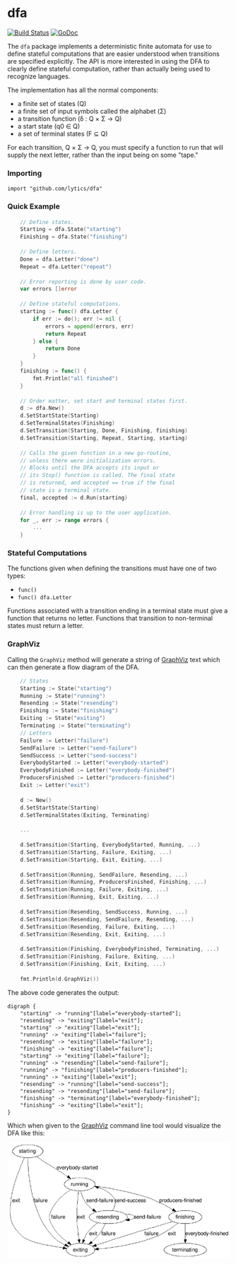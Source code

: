 dfa
===

[![Build Status](https://travis-ci.org/lytics/dfa.svg?branch=master)](https://travis-ci.org/lytics/dfa)
[![GoDoc](https://godoc.org/github.com/lytics/dfa?status.svg)](https://godoc.org/github.com/lytics/dfa)

The `dfa` package implements a deterministic finite automata for use to define stateful
computations that are easier understood when transitions are specified explicitly. The
API is more interested in using the DFA to clearly define stateful computation, rather
than actually being used to recognize languages.

The implementation has all the normal components:

 * a finite set of states (Q)
 * a finite set of input symbols called the alphabet (Σ)
 * a transition function (δ : Q × Σ → Q)
 * a start state (q0 ∈ Q)
 * a set of terminal states (F ⊆ Q)

For each transition, Q × Σ → Q, you must specify a function to run that will supply the
next letter, rather than the input being on some "tape."

### Importing

    import "github.com/lytics/dfa"

### Quick Example

```go
    // Define states.
    Starting = dfa.State("starting")
    Finishing = dfa.State("finishing")

    // Define letters.
    Done = dfa.Letter("done")
    Repeat = dfa.Letter("repeat")

    // Error reporting is done by user code.
    var errors []error

    // Define stateful computations.
    starting := func() dfa.Letter {
        if err := do(); err != nil {
            errors = append(errors, err)
            return Repeat
        } else {
            return Done
        }
    }
    finishing := func() {
        fmt.Println("all finished")
    }

    // Order matter, set start and terminal states first.
    d := dfa.New()
    d.SetStartState(Starting)
    d.SetTerminalStates(Finishing)
    d.SetTransition(Starting, Done, Finishing, finishing)
    d.SetTransition(Starting, Repeat, Starting, starting)

    // Calls the given function in a new go-routine,
    // unless there were initialization errors.
    // Blocks until the DFA accepts its input or
    // its Stop() function is called. The final state
    // is returned, and accepted == true if the final
    // state is a terminal state.
    final, accepted := d.Run(starting)

    // Error handling is up to the user application.
    for _, err := range errors {
        ...
    }
```

### Stateful Computations

The functions given when defining the transitions must have one of
two types:

 * `func()`
 * `func() dfa.Letter`

Functions associated with a transition ending in a terminal state must
give a function that returns no letter. Functions that transition to
non-terminal states must return a letter.

### GraphViz

Calling the `GraphViz` method will generate a string of [GraphViz](http://graphs.grevian.org/graph)
text which can then generate a flow diagram of the DFA.

```go
    // States
    Starting := State("starting")
    Running := State("running")
    Resending := State("resending")
    Finishing := State("finishing")
    Exiting := State("exiting")
    Terminating := State("terminating")
    // Letters
    Failure := Letter("failure")
    SendFailure := Letter("send-failure")
    SendSuccess := Letter("send-success")
    EverybodyStarted := Letter("everybody-started")
    EverybodyFinished := Letter("everybody-finished")
    ProducersFinished := Letter("producers-finished")
    Exit := Letter("exit")

    d := New()
    d.SetStartState(Starting)
    d.SetTerminalStates(Exiting, Terminating)

    ...

    d.SetTransition(Starting, EverybodyStarted, Running, ...)
    d.SetTransition(Starting, Failure, Exiting, ...)
    d.SetTransition(Starting, Exit, Exiting, ...)

    d.SetTransition(Running, SendFailure, Resending, ...)
    d.SetTransition(Running, ProducersFinished, Finishing, ...)
    d.SetTransition(Running, Failure, Exiting, ...)
    d.SetTransition(Running, Exit, Exiting, ...)

    d.SetTransition(Resending, SendSuccess, Running, ...)
    d.SetTransition(Resending, SendFailure, Resending, ...)
    d.SetTransition(Resending, Failure, Exiting, ...)
    d.SetTransition(Resending, Exit, Exiting, ...)

    d.SetTransition(Finishing, EverybodyFinished, Terminating, ...)
    d.SetTransition(Finishing, Failure, Exiting, ...)
    d.SetTransition(Finishing, Exit, Exiting, ...)

    fmt.Println(d.GraphViz())
```

The above code generates the output:

```
digraph {
    "starting" -> "running"[label="everybody-started"];
    "resending" -> "exiting"[label="exit"];
    "starting" -> "exiting"[label="exit"];
    "running" -> "exiting"[label="failure"];
    "resending" -> "exiting"[label="failure"];
    "finishing" -> "exiting"[label="failure"];
    "starting" -> "exiting"[label="failure"];
    "running" -> "resending"[label="send-failure"];
    "running" -> "finishing"[label="producers-finished"];
    "running" -> "exiting"[label="exit"];
    "resending" -> "running"[label="send-success"];
    "resending" -> "resending"[label="send-failure"];
    "finishing" -> "terminating"[label="everybody-finished"];
    "finishing" -> "exiting"[label="exit"];
}
```

Which when given to the [GraphViz](http://graphs.grevian.org/graph) command line tool
would visualize the DFA like this:

![DFA](/dfa.png)
